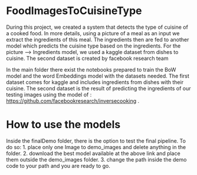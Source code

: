 # FoodImagesToCuisineType
During this project, we created a system that detects the type of cuisine of a cooked food. 
In more details, using a picture of a meal as an input we extract the ingredients of this meal.
The ingredients then are fed to another model which predicts the cuisine type based on the ingredients.
For the picture --> Ingredients model, we used a kaggle dataset from dishes to cuisine.
The second dataset is created by facebook research team


In the main folder there exist the notebooks prepared to train the BoW model and the word Embeddings model with the datasets needed. 
The first dataset comes for kaggle and includes ingredients from dishes with their cuisine.
The second dataset is the result of predicting the ingredients of our testing images using the model of : https://github.com/facebookresearch/inversecooking . 


# How to use the models
Inside the finalDemo folder, there is the option to test the final pipeline. 
To do so: 1. place only one Image to demo_images and delete anything in the folder.
	2. download the best model available at the above link and place them outside the demo_images folder.
	3. change the path inside the demo code to your path and you are ready to go.
